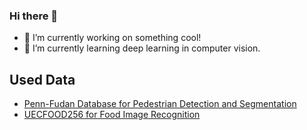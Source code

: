 ### Hi there 👋

<!--
**026KANAYAMA/026KANAYAMA** is a ✨ _special_ ✨ repository because its `README.md` (this file) appears on your GitHub profile.

Here are some ideas to get you started:

- 🔭 I’m currently working on ...
- 🌱 I’m currently learning ...
- 👯 I’m looking to collaborate on ...
- 🤔 I’m looking for help with ...
- 💬 Ask me about ...
- 📫 How to reach me: ...
- 😄 Pronouns: ...
- ⚡ Fun fact: ...
-->
- 🔭 I’m currently working on something cool!
- 🌱 I’m currently learning deep learning in computer vision.

## Used Data 
- [Penn-Fudan Database for Pedestrian Detection and Segmentation](https://www.cis.upenn.edu/%7Ejshi/ped_html/)
- [UECFOOD256 for Food Image Recognition](http://foodcam.mobi/dataset256.html)
